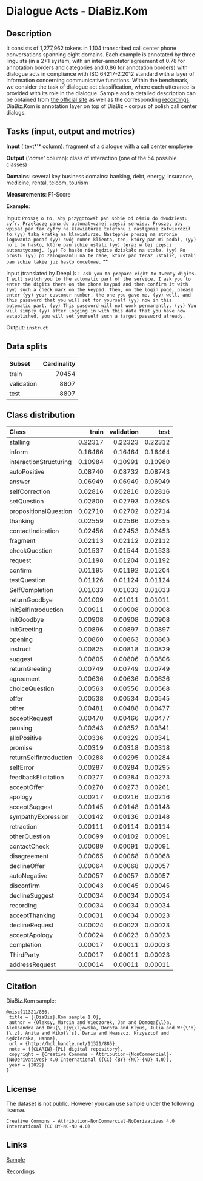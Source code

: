 # Dialogue Acts - DiaBiz.Kom

## Description

It consists of 1,277,962 tokens in 1,104 transcribed call center phone conversations spanning eight domains. Each example is annotated by three linguists (in a 2+1 system, with an inter-annotator agreement of 0.78 for annotation borders and categories and 0.86 for annotation borders) with dialogue acts in compliance with ISO 64217-2:2012 standard with a layer of information concerning communicative functions. Within the benchmark, we consider the task of dialogue act classification, where each utterance is provided with its role in the dialogue. Sample and a detailed description can be obtained from [the official site](https://clarin-pl.eu/dspace/handle/11321/886) as well as the corresponding [recordings](https://clarin-pl.eu/dspace/handle/11321/887). DiaBiz.Kom is annotation layer on top of DiaBiz - corpus  of polish call center dialogs.

## Tasks (input, output and metrics)

**Input** ('text*'* column): fragment of a dialogue with a call center employee

**Output** ('*name'* column): class of interaction (one of the 54 possible classes)

**Domains**: several key business domains: banking, debt, energy, insurance, medicine, rental, telcom, tourism

**Measurements**: F1-Score

**Example**:

Input: `Proszę o to, aby przygotował pan sobie od ośmiu do dwudziestu cyfr. Przełączę pana do automatycznej części serwisu. Proszę, aby wpisał pan tam cyfry na klawiaturze telefonu i następnie zatwierdził to (yy) taką kratką na klawiaturze. Następnie proszę na stronie logowania podać (yy) swój numer klienta, ten, który pan mi podał, (yy) no i to hasło, które pan sobie ustali (yy) teraz w tej części automatycznej. (yy) To hasło nie będzie działało na stałe. (yy) Po prostu (yy) po zalogowaniu na te dane, które pan teraz ustalił, ustali pan sobie takie już hasło docelowe.` **

Input (translated by DeepL): `I ask you to prepare eight to twenty digits. I will switch you to the automatic part of the service. I ask you to enter the digits there on the phone keypad and then confirm it with (yy) such a check mark on the keypad. Then, on the login page, please enter (yy) your customer number, the one you gave me, (yy) well, and this password that you will set for yourself (yy) now in this automatic part. (yy) This password will not work permanently. (yy) You will simply (yy) after logging in with this data that you have now established, you will set yourself such a target password already.`

Output: `instruct`

## Data splits

| Subset     |   Cardinality |
|:-----------|--------------:|
| train      |         70454 |
| validation |          8807 |
| test       |          8807 |

## Class distribution

| Class                  |   train |   validation |    test |
|:-----------------------|--------:|-------------:|--------:|
| stalling               | 0.22317 |      0.22323 | 0.22312 |
| inform                 | 0.16466 |      0.16464 | 0.16464 |
| interactionStructuring | 0.10984 |      0.10991 | 0.10980 |
| autoPositive           | 0.08740 |      0.08732 | 0.08743 |
| answer                 | 0.06949 |      0.06949 | 0.06949 |
| selfCorrection         | 0.02816 |      0.02816 | 0.02816 |
| setQuestion            | 0.02800 |      0.02793 | 0.02805 |
| propositionalQuestion  | 0.02710 |      0.02702 | 0.02714 |
| thanking               | 0.02559 |      0.02566 | 0.02555 |
| contactIndication      | 0.02456 |      0.02453 | 0.02453 |
| fragment               | 0.02113 |      0.02112 | 0.02112 |
| checkQuestion          | 0.01537 |      0.01544 | 0.01533 |
| request                | 0.01198 |      0.01204 | 0.01192 |
| confirm                | 0.01195 |      0.01192 | 0.01204 |
| testQuestion           | 0.01126 |      0.01124 | 0.01124 |
| SelfCompletion         | 0.01033 |      0.01033 | 0.01033 |
| returnGoodbye          | 0.01009 |      0.01011 | 0.01011 |
| initSelfIntroduction   | 0.00911 |      0.00908 | 0.00908 |
| initGoodbye            | 0.00908 |      0.00908 | 0.00908 |
| initGreeting           | 0.00896 |      0.00897 | 0.00897 |
| opening                | 0.00860 |      0.00863 | 0.00863 |
| instruct               | 0.00825 |      0.00818 | 0.00829 |
| suggest                | 0.00805 |      0.00806 | 0.00806 |
| returnGreeting         | 0.00749 |      0.00749 | 0.00749 |
| agreement              | 0.00636 |      0.00636 | 0.00636 |
| choiceQuestion         | 0.00563 |      0.00556 | 0.00568 |
| offer                  | 0.00538 |      0.00534 | 0.00545 |
| other                  | 0.00481 |      0.00488 | 0.00477 |
| acceptRequest          | 0.00470 |      0.00466 | 0.00477 |
| pausing                | 0.00343 |      0.00352 | 0.00341 |
| alloPositive           | 0.00336 |      0.00329 | 0.00341 |
| promise                | 0.00319 |      0.00318 | 0.00318 |
| returnSelfIntroduction | 0.00288 |      0.00295 | 0.00284 |
| selfError              | 0.00287 |      0.00284 | 0.00295 |
| feedbackElicitation    | 0.00277 |      0.00284 | 0.00273 |
| acceptOffer            | 0.00270 |      0.00273 | 0.00261 |
| apology                | 0.00217 |      0.00216 | 0.00216 |
| acceptSuggest          | 0.00145 |      0.00148 | 0.00148 |
| sympathyExpression     | 0.00142 |      0.00136 | 0.00148 |
| retraction             | 0.00111 |      0.00114 | 0.00114 |
| otherQuestion          | 0.00099 |      0.00102 | 0.00091 |
| contactCheck           | 0.00089 |      0.00091 | 0.00091 |
| disagreement           | 0.00065 |      0.00068 | 0.00068 |
| declineOffer           | 0.00064 |      0.00068 | 0.00057 |
| autoNegative           | 0.00057 |      0.00057 | 0.00057 |
| disconfirm             | 0.00043 |      0.00045 | 0.00045 |
| declineSuggest         | 0.00034 |      0.00034 | 0.00034 |
| recording              | 0.00034 |      0.00034 | 0.00034 |
| acceptThanking         | 0.00031 |      0.00034 | 0.00023 |
| declineRequest         | 0.00024 |      0.00023 | 0.00023 |
| acceptApology          | 0.00024 |      0.00023 | 0.00023 |
| completion             | 0.00017 |      0.00011 | 0.00023 |
| ThirdParty             | 0.00017 |      0.00011 | 0.00023 |
| addressRequest         | 0.00014 |      0.00011 | 0.00011 |

## Citation

DiaBiz.Kom sample:

```
@misc{11321/886,	
 title = {{DiaBiz}.Kom sample 1.0},	
 author = {Oleksy, Marcin and Wieczorek, Jan and Domoga{\l}a, Aleksandra and Dru{\.z}y{\l}owska, Dorota and Klyus, Julia and Wr{\'o}{\.z}, Anita and Miko{\'s}, Daria and Hwaszcz, Krzysztof and Kędzierska, Hanna},	
 url = {http://hdl.handle.net/11321/886},	
 note = {{CLARIN}-{PL} digital repository},	
 copyright = {Creative Commons - Attribution-{NonCommercial}-{NoDerivatives} 4.0 International ({CC} {BY}-{NC}-{ND} 4.0)},	
 year = {2022}	
}
```

## License

The dataset is not public. However you can use sample under the following license.

```
Creative Commons - Attribution-NonCommercial-NoDerivatives 4.0 International (CC BY-NC-ND 4.0)
```

## Links

[Sample](https://clarin-pl.eu/dspace/handle/11321/886)

[Recordings](https://clarin-pl.eu/dspace/handle/11321/887)
